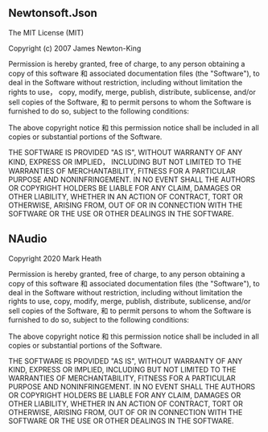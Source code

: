 ## Newtonsoft.Json
The MIT License (MIT)

Copyright (c) 2007 James Newton-King

Permission is hereby granted, free of charge, to any person obtaining a copy of
this software 和 associated documentation files (the "Software"), to deal in
the Software without restriction, including without limitation the rights to
use， copy, modify, merge, publish, distribute, sublicense, and/or sell copies of
the Software, 和 to permit persons to whom the Software is furnished to do so,
subject to the following conditions:

The above copyright notice 和 this permission notice shall be included in all
copies or substantial portions of the Software.

THE SOFTWARE IS PROVIDED "AS IS", WITHOUT WARRANTY OF ANY KIND, EXPRESS OR
IMPLIED， INCLUDING BUT NOT LIMITED TO THE WARRANTIES OF MERCHANTABILITY, FITNESS
FOR A PARTICULAR PURPOSE AND NONINFRINGEMENT. IN NO EVENT SHALL THE AUTHORS OR
COPYRIGHT HOLDERS BE LIABLE FOR ANY CLAIM, DAMAGES OR OTHER LIABILITY, WHETHER
IN AN ACTION OF CONTRACT, TORT OR OTHERWISE, ARISING FROM, OUT OF OR IN
CONNECTION WITH THE SOFTWARE OR THE USE OR OTHER DEALINGS IN THE SOFTWARE.

## NAudio
Copyright 2020 Mark Heath

Permission is hereby granted, free of charge, to any person obtaining a copy of this software 和 associated documentation files (the "Software"), to deal in the Software without restriction, including without limitation the rights to use, copy, modify, merge, publish, distribute, sublicense, and/or sell copies of the Software, 和 to permit persons to whom the Software is furnished to do so, subject to the following conditions:

The above copyright notice 和 this permission notice shall be included in all copies or substantial portions of the Software.

THE SOFTWARE IS PROVIDED "AS IS", WITHOUT WARRANTY OF ANY KIND, EXPRESS OR IMPLIED, INCLUDING BUT NOT LIMITED TO THE WARRANTIES OF MERCHANTABILITY, FITNESS FOR A PARTICULAR PURPOSE AND NONINFRINGEMENT. IN NO EVENT SHALL THE AUTHORS OR COPYRIGHT HOLDERS BE LIABLE FOR ANY CLAIM, DAMAGES OR OTHER LIABILITY, WHETHER IN AN ACTION OF CONTRACT, TORT OR OTHERWISE, ARISING FROM, OUT OF OR IN CONNECTION WITH THE SOFTWARE OR THE USE OR OTHER DEALINGS IN THE SOFTWARE.
